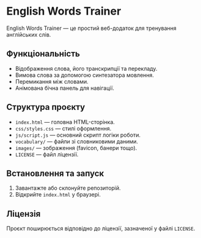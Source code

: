 # English Words Trainer

English Words Trainer — це простий веб-додаток для тренування англійських слів.

## Функціональність
- Відображення слова, його транскрипції та перекладу.
- Вимова слова за допомогою синтезатора мовлення.
- Перемикання між словами.
- Анімована бічна панель для навігації.

## Структура проєкту
- `index.html` — головна HTML-сторінка.
- `css/styles.css` — стилі оформлення.
- `js/script.js` — основний скрипт логіки роботи.
- `vocabulary/` — файли зі словниковими даними.
- `images/` — зображення (favicon, банери тощо).
- `LICENSE` — файл ліцензії.

## Встановлення та запуск
1. Завантажте або склонуйте репозиторій.
2. Відкрийте `index.html` у браузері.

## Ліцензія
Проєкт поширюється відповідно до ліцензії, зазначеної у файлі `LICENSE`.

